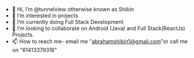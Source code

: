 - 👋 Hi, I’m @tunnelview otherwise known as Shibin
- 👀 I’m interested in projects 
- 🌱 I’m currently doing Full Stack Development
- 💞️ I’m looking to collaborate on Android (Java) and Full Stack(ReactJs) Projects.
- 📫 How to reach me- email me "abrahamshibin1@gmail.com"or call me on "61413379316"

<!---
tunnelview/tunnelview is a ✨ special ✨ repository because its `README.md` (this file) appears on your GitHub profile.
You can click the Preview link to take a look at your changes.
--->
